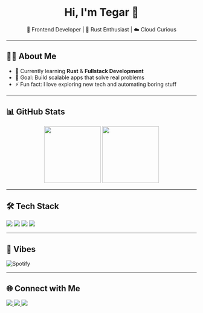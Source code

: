 <!-- Banner / Intro -->
<h1 align="center">Hi, I'm Tegar 👋</h1>
<p align="center">
  🚀 Frontend Developer | 🦀 Rust Enthusiast | ☁️ Cloud Curious  
</p>

---

## 🧑‍💻 About Me
- 🌱 Currently learning **Rust** & **Fullstack Development**  
- 🎯 Goal: Build scalable apps that solve real problems  
- ⚡ Fun fact: I love exploring new tech and automating boring stuff  

---

## 📊 GitHub Stats
<p align="center">
  <img src="https://github-readme-stats.vercel.app/api?username=tegar123&show_icons=true&theme=tokyonight" height="150"/>
  <img src="https://github-readme-stats.vercel.app/api/top-langs/?username=tegar123&layout=compact&theme=radical" height="150"/>
</p>

---

## 🛠️ Tech Stack
<p>
  <img src="https://img.shields.io/badge/Rust-black?style=for-the-badge&logo=rust&logoColor=white"/>
  <img src="https://img.shields.io/badge/React-20232A?style=for-the-badge&logo=react&logoColor=61DAFB"/>
  <img src="https://img.shields.io/badge/TailwindCSS-38B2AC?style=for-the-badge&logo=tailwind-css&logoColor=white"/>
  <img src="https://img.shields.io/badge/Node.js-339933?style=for-the-badge&logo=node-dot-js&logoColor=white"/>
</p>

---

## 🎵 Vibes
![Spotify](https://novatorem.vercel.app/api/spotify)

---

## 🌐 Connect with Me
<p>
  <a href="https://linkedin.com/in/your-linkedin" target="_blank">
    <img src="https://img.shields.io/badge/LinkedIn-blue?style=for-the-badge&logo=linkedin"/>
  </a>
  <a href="https://instagram.com/your-instagram" target="_blank">
    <img src="https://img.shields.io/badge/Instagram-purple?style=for-the-badge&logo=instagram"/>
  </a>
  <a href="mailto:your@email.com">
    <img src="https://img.shields.io/badge/Email-D14836?style=for-the-badge&logo=gmail&logoColor=white"/>
  </a>
</p>
